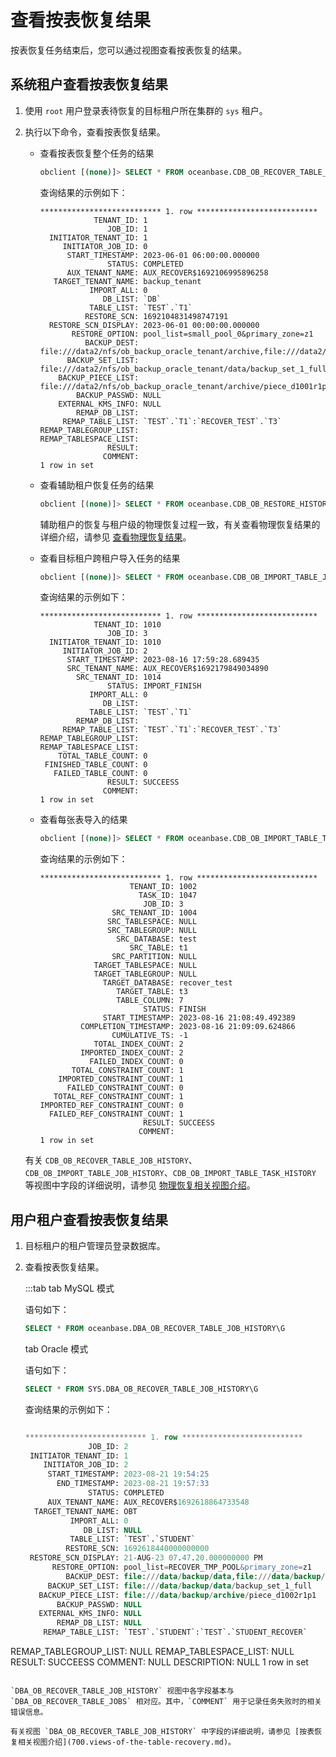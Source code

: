 # 查看按表恢复结果

按表恢复任务结束后，您可以通过视图查看按表恢复的结果。

## 系统租户查看按表恢复结果

1. 使用 `root` 用户登录表待恢复的目标租户所在集群的 `sys` 租户。

2. 执行以下命令，查看按表恢复结果。

   * 查看按表恢复整个任务的结果

      ```sql
      obclient [(none)]> SELECT * FROM oceanbase.CDB_OB_RECOVER_TABLE_JOB_HISTORY\G
      ```

      查询结果的示例如下：

      ```shell
      *************************** 1. row ***************************
                  TENANT_ID: 1
                     JOB_ID: 1
        INITIATOR_TENANT_ID: 1
           INITIATOR_JOB_ID: 0
            START_TIMESTAMP: 2023-06-01 06:00:00.000000
                     STATUS: COMPLETED
            AUX_TENANT_NAME: AUX_RECOVER$1692106995896258
         TARGET_TENANT_NAME: backup_tenant
                 IMPORT_ALL: 0
                    DB_LIST: `DB`
                 TABLE_LIST: `TEST`.`T1`
                RESTORE_SCN: 1692104831498747191
        RESTORE_SCN_DISPLAY: 2023-06-01 00:00:00.000000
             RESTORE_OPTION: pool_list=small_pool_0&primary_zone=z1
                BACKUP_DEST: file:///data2/nfs/ob_backup_oracle_tenant/archive,file:///data2/nfs/ob_backup_oracle_tenant/data
            BACKUP_SET_LIST: file:///data2/nfs/ob_backup_oracle_tenant/data/backup_set_1_full
          BACKUP_PIECE_LIST: file:///data2/nfs/ob_backup_oracle_tenant/archive/piece_d1001r1p1
              BACKUP_PASSWD: NULL
          EXTERNAL_KMS_INFO: NULL
              REMAP_DB_LIST: 
           REMAP_TABLE_LIST: `TEST`.`T1`:`RECOVER_TEST`.`T3`
      REMAP_TABLEGROUP_LIST:
      REMAP_TABLESPACE_LIST:
                     RESULT: 
                    COMMENT: 
      1 row in set
      ```   

   * 查看辅助租户恢复任务的结果

      ```sql
      obclient [(none)]> SELECT * FROM oceanbase.CDB_OB_RESTORE_HISTORY\G
      ```

      辅助租户的恢复与租户级的物理恢复过程一致，有关查看物理恢复结果的详细介绍，请参见 [查看物理恢复结果](../600.restore-data/500.view-the-restore-history.md)。
   
   * 查看目标租户跨租户导入任务的结果

      ```sql
      obclient [(none)]> SELECT * FROM oceanbase.CDB_OB_IMPORT_TABLE_JOB_HISTORY\G
      ```

      查询结果的示例如下：

      ```shell
      *************************** 1. row ***************************
                  TENANT_ID: 1010
                     JOB_ID: 3
        INITIATOR_TENANT_ID: 1010
           INITIATOR_JOB_ID: 2
            START_TIMESTAMP: 2023-08-16 17:59:28.689435
            SRC_TENANT_NAME: AUX_RECOVER$1692179849034890
              SRC_TENANT_ID: 1014
                     STATUS: IMPORT_FINISH
                 IMPORT_ALL: 0
                    DB_LIST:
                 TABLE_LIST: `TEST`.`T1`
              REMAP_DB_LIST:
           REMAP_TABLE_LIST: `TEST`.`T1`:`RECOVER_TEST`.`T3`
      REMAP_TABLEGROUP_LIST:
      REMAP_TABLESPACE_LIST:
          TOTAL_TABLE_COUNT: 0
       FINISHED_TABLE_COUNT: 0
         FAILED_TABLE_COUNT: 0
                     RESULT: SUCCEESS
                    COMMENT:
      1 row in set
      ```

   * 查看每张表导入的结果

      ```sql
      obclient [(none)]> SELECT * FROM oceanbase.CDB_OB_IMPORT_TABLE_TASK_HISTORY\G
      ```

      查询结果的示例如下：

      ```shell
      *************************** 1. row ***************************
                          TENANT_ID: 1002
                            TASK_ID: 1047
                             JOB_ID: 3
                      SRC_TENANT_ID: 1004
                     SRC_TABLESPACE: NULL
                     SRC_TABLEGROUP: NULL
                       SRC_DATABASE: test
                          SRC_TABLE: t1
                      SRC_PARTITION: NULL
                  TARGET_TABLESPACE: NULL
                  TARGET_TABLEGROUP: NULL
                    TARGET_DATABASE: recover_test
                       TARGET_TABLE: t3
                       TABLE_COLUMN: 7
                             STATUS: FINISH
                    START_TIMESTAMP: 2023-08-16 21:08:49.492389
               COMPLETION_TIMESTAMP: 2023-08-16 21:09:09.624866
                      CUMULATIVE_TS: -1
                  TOTAL_INDEX_COUNT: 2
               IMPORTED_INDEX_COUNT: 2
                 FAILED_INDEX_COUNT: 0
             TOTAL_CONSTRAINT_COUNT: 1
          IMPORTED_CONSTRAINT_COUNT: 1
            FAILED_CONSTRAINT_COUNT: 0
         TOTAL_REF_CONSTRAINT_COUNT: 1
      IMPORTED_REF_CONSTRAINT_COUNT: 0
        FAILED_REF_CONSTRAINT_COUNT: 1
                             RESULT: SUCCEESS
                            COMMENT:
      1 row in set
      ```

   有关 `CDB_OB_RECOVER_TABLE_JOB_HISTORY`、`CDB_OB_IMPORT_TABLE_JOB_HISTORY`、`CDB_OB_IMPORT_TABLE_TASK_HISTORY` 等视图中字段的详细说明，请参见 [物理恢复相关视图介绍](900.views-of-the-restore.md)。


## 用户租户查看按表恢复结果

1. 目标租户的租户管理员登录数据库。

2. 查看按表恢复结果。

   :::tab
   tab MySQL 模式

   语句如下：

   ```sql
   SELECT * FROM oceanbase.DBA_OB_RECOVER_TABLE_JOB_HISTORY\G
   ```

   tab Oracle 模式

   语句如下：

   ```sql
   SELECT * FROM SYS.DBA_OB_RECOVER_TABLE_JOB_HISTORY\G
   ```

   查询结果的示例如下：

   ```sql
   
   *************************** 1. row ***************************
                 JOB_ID: 2
    INITIATOR_TENANT_ID: 1
       INITIATOR_JOB_ID: 2
        START_TIMESTAMP: 2023-08-21 19:54:25
          END_TIMESTAMP: 2023-08-21 19:57:33
                 STATUS: COMPLETED
        AUX_TENANT_NAME: AUX_RECOVER$1692618864733548
     TARGET_TENANT_NAME: OBT
             IMPORT_ALL: 0
                DB_LIST: NULL
             TABLE_LIST: `TEST`.`STUDENT`
            RESTORE_SCN: 1692618440000000000
    RESTORE_SCN_DISPLAY: 21-AUG-23 07.47.20.000000000 PM
         RESTORE_OPTION: pool_list=RECOVER_TMP_POOL&primary_zone=z1
            BACKUP_DEST: file:///data/backup/data,file:///data/backup/archive
        BACKUP_SET_LIST: file:///data/backup/data/backup_set_1_full
      BACKUP_PIECE_LIST: file:///data/backup/archive/piece_d1002r1p1
          BACKUP_PASSWD: NULL
      EXTERNAL_KMS_INFO: NULL
          REMAP_DB_LIST: NULL
       REMAP_TABLE_LIST: `TEST`.`STUDENT`:`TEST`.`STUDENT_RECOVER`
  REMAP_TABLEGROUP_LIST: NULL
  REMAP_TABLESPACE_LIST: NULL
                 RESULT: SUCCEESS
                COMMENT: NULL
            DESCRIPTION: NULL
   1 row in set
   ```

   `DBA_OB_RECOVER_TABLE_JOB_HISTORY` 视图中各字段基本与 `DBA_OB_RECOVER_TABLE_JOBS` 相对应。其中，`COMMENT` 用于记录任务失败时的相关错误信息。

   有关视图 `DBA_OB_RECOVER_TABLE_JOB_HISTORY` 中字段的详细说明，请参见 [按表恢复相关视图介绍](700.views-of-the-table-recovery.md)。


